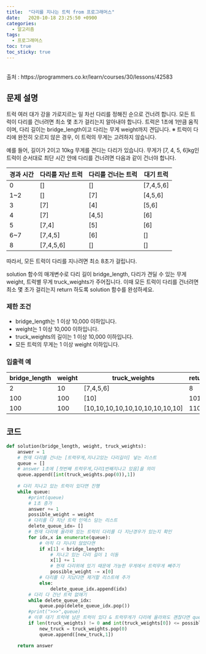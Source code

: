 ```yaml
---
title:  "다리를 지나는 트럭 from 프로그래머스"
date:   2020-10-18 23:25:50 +0900
categories: 
  - 알고리즘
tags:
  - 프로그래머스
toc: true
toc_sticky: true
---
```

<br>
출처 : https://programmers.co.kr/learn/courses/30/lessons/42583

<br>

## 문제 설명

트럭 여러 대가 강을 가로지르는 일 차선 다리를 정해진 순으로 건너려 합니다. 모든 트럭이 다리를 건너려면 최소 몇 초가 걸리는지 알아내야 합니다. 트럭은 1초에 1만큼 움직이며, 다리 길이는 bridge_length이고 다리는 무게 weight까지 견딥니다.
※ 트럭이 다리에 완전히 오르지 않은 경우, 이 트럭의 무게는 고려하지 않습니다.

예를 들어, 길이가 2이고 10kg 무게를 견디는 다리가 있습니다. 무게가 [7, 4, 5, 6]kg인 트럭이 순서대로 최단 시간 안에 다리를 건너려면 다음과 같이 건너야 합니다.

| 경과 시간 | 다리를 지난 트럭 | 다리를 건너는 트럭 | 대기 트럭 |
| --------- | ---------------- | ------------------ | --------- |
| 0         | []               | []                 | [7,4,5,6] |
| 1~2       | []               | [7]                | [4,5,6]   |
| 3         | [7]              | [4]                | [5,6]     |
| 4         | [7]              | [4,5]              | [6]       |
| 5         | [7,4]            | [5]                | [6]       |
| 6~7       | [7,4,5]          | [6]                | []        |
| 8         | [7,4,5,6]        | []                 | []        |

따라서, 모든 트럭이 다리를 지나려면 최소 8초가 걸립니다.

solution 함수의 매개변수로 다리 길이 bridge_length, 다리가 견딜 수 있는 무게 weight, 트럭별 무게 truck_weights가 주어집니다. 이때 모든 트럭이 다리를 건너려면 최소 몇 초가 걸리는지 return 하도록 solution 함수를 완성하세요.

### 제한 조건

- bridge_length는 1 이상 10,000 이하입니다.
- weight는 1 이상 10,000 이하입니다.
- truck_weights의 길이는 1 이상 10,000 이하입니다.
- 모든 트럭의 무게는 1 이상 weight 이하입니다.

### 입출력 예

| bridge_length | weight | truck_weights                   | return |
| ------------- | ------ | ------------------------------- | ------ |
| 2             | 10     | [7,4,5,6]                       | 8      |
| 100           | 100    | [10]                            | 101    |
| 100           | 100    | [10,10,10,10,10,10,10,10,10,10] | 110    |





## 코드

```python
def solution(bridge_length, weight, truck_weights):
    answer = 1
    # 현재 다리를 건너는 [트럭무게,지나고있는 다리길이] 넣는 리스트
    queue = []
    # answer 1초에 [첫번째 트럭무게,다리1번째지나고 있음]을 의미
    queue.append([int(truck_weights.pop(0)),1])
    
    # 다리 지나고 있는 트럭이 있다면 진행
    while queue:
        #print(queue)
        # 1초 증가
        answer += 1
        possible_weight = weight
        # 다리를 다 지난 트럭 인덱스 담는 리스트
        delete_queue_idx= []
        # 현재 다리에 올라와 있는 트럭이 다리를 다 지난경우가 있는지 확인
        for idx,x in enumerate(queue):
            # 아직 다 지나지 않았다면
            if x[1] < bridge_length:
                # 지나고 있는 다리 길이 1 이동
                x[1] += 1
                # 현재 다리위에 있기 때문에 가능한 무게에서 트럭무게 빼주기
                possible_weight -= x[0]
            # 다리를 다 지났다면 제거할 리스트에 추가
            else:
                delete_queue_idx.append(idx)
        # 다리 다 건넌 트럭 없애기
        while delete_queue_idx:
            queue.pop(delete_queue_idx.pop())
        #print(">>>",queue)
        # 이후 대기 트럭에 남은 트럭이 있다 & 트럭무게가 다리에 올라와도 괜찮다면 queue에 추가
        if len(truck_weights) != 0 and int(truck_weights[0]) <= possible_weight:
            new_truck = truck_weights.pop(0)
            queue.append([new_truck,1])

    return answer
```

